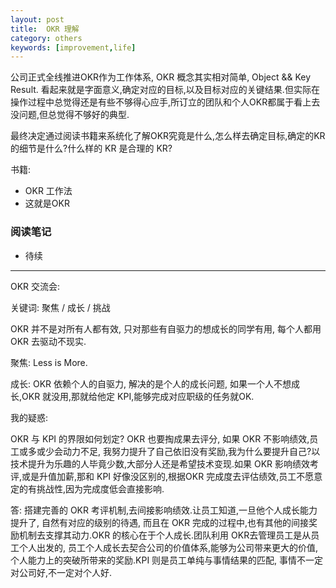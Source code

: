 ```yaml
---
layout: post
title:  OKR 理解
category: others
keywords: [improvement,life]
---
```



公司正式全线推进OKR作为工作体系, OKR 概念其实相对简单, Object && Key Result. 看起来就是字面意义,确定对应的目标,以及目标对应的关键结果.但实际在操作过程中总觉得还是有些不够得心应手,所订立的团队和个人OKR都属于看上去没问题,但总觉得不够好的典型. 

最终决定通过阅读书籍来系统化了解OKR究竟是什么,怎么样去确定目标,确定的KR的细节是什么?什么样的 KR 是合理的 KR? 

书籍: 

* OKR 工作法         
* 这就是OKR          

### 阅读笔记

* 待续



*** 

OKR 交流会: 

关键词: 聚焦 / 成长  / 挑战

OKR 并不是对所有人都有效, 只对那些有自驱力的想成长的同学有用, 每个人都用 OKR 去驱动不现实.

聚焦: Less is More.   

成长: OKR 依赖个人的自驱力, 解决的是个人的成长问题, 如果一个人不想成长,OKR 就没用,那就给他定 KPI,能够完成对应职级的任务就OK.  

我的疑惑: 

OKR 与 KPI 的界限如何划定? OKR 也要掏成果去评分, 如果 OKR 不影响绩效,员工或多或少会动力不足, 我努力提升了自己依旧没有奖励,我为什么要提升自己?以技术提升为乐趣的人毕竟少数,大部分人还是希望技术变现.如果 OKR 影响绩效考评,或是升值加薪,那和 KPI 好像没区别的,根据OKR 完成度去评估绩效,员工不愿意定的有挑战性,因为完成度低会直接影响.

答: 搭建完善的 OKR 考评机制,去间接影响绩效.让员工知道,一旦他个人成长能力提升了, 自然有对应的级别的待遇, 而且在 OKR 完成的过程中,也有其他的间接奖励机制去支撑其动力.OKR 的核心在于个人成长.团队利用 OKR去管理员工是从员工个人出发的, 员工个人成长去契合公司的价值体系,能够为公司带来更大的价值,个人能力上的突破所带来的奖励.KPI 则是员工单纯与事情结果的匹配, 事情不一定对公司好,不一定对个人好.
